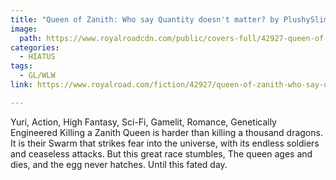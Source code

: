 ```yaml
---
title: "Queen of Zanith: Who say Quantity doesn't matter? by PlushySlime"
image:
  path: https://www.royalroadcdn.com/public/covers-full/42927-queen-of-zanith-who-say-quantity-doesnt-matter.jpg
categories:
  - HIATUS
tags:
  - GL/WLW
link: https://www.royalroad.com/fiction/42927/queen-of-zanith-who-say-quantity-doesnt-matter

---
```

Yuri, Action, High Fantasy, Sci-Fi, Gamelit, Romance, Genetically Engineered
Killing a Zanith Queen is harder than killing a thousand dragons.
It is their Swarm that strikes fear into the universe, with its endless soldiers and ceaseless attacks.
But this great race stumbles, The queen ages and dies, and the egg never hatches.
Until this fated day.
